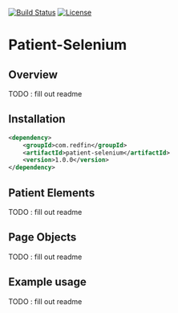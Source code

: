 [![Build Status](https://travis-ci.org/redfin/patient-selenium.svg?branch=master)](https://travis-ci.org/redfin/patient-selenium)
[![License](http://img.shields.io/:license-apache-brightgreen.svg)](http://www.apache.org/licenses/LICENSE-2.0.html)

# Patient-Selenium

## Overview

TODO : fill out readme

## Installation

```xml
<dependency>
    <groupId>com.redfin</groupId>
    <artifactId>patient-selenium</artifactId>
    <version>1.0.0</version>
</dependency>
```

## Patient Elements

TODO : fill out readme

## Page Objects

TODO : fill out readme

## Example usage

TODO : fill out readme
